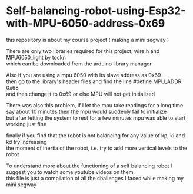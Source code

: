# Self-balancing-robot-using-Esp32-with-MPU-6050-address-0x69
this repository is about my course project ( making a mini segway )

There are only two libraries required for this project, wire.h and MPU6050_light by tockn\
which can be downloaded from the arduino library manager 

Also if you are using a mpu 6050 with its slave address as 0x69 \
then go to the library's header files and find the line #define MPU_ADDR 0x68 \
and then change it to 0x69 or else MPU will not get initialized

There was also this problem, if I let the mpu take readings for a long time\
say about 10 minutes then the mpu would suddenly fail to initialize\
but after letting the system to rest for a few minutes mpu was able to start working just fine

finally if you find that the robot is not balancing for any value of kp, ki and kd try increasing\
the moment of inertia of the robot, i.e. try to add more vertical levels to the robot

To understand more about the functioning of a self balancing robot I suggest you to watch some youtube videos on them\
this file is just a compilation of all the challenges I faced while making my mini segway
